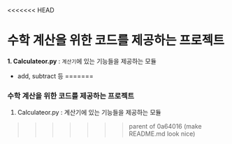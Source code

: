 <<<<<<< HEAD
# 수학 계산을 위한 코드를 제공하는 프로젝트
**1. Calculateor.py** : `계산기`에 있는 기능들을 제공하는 모듈
- add, subtract 등
=======
### 수학 계산을 위한 코드를 제공하는 프로젝트
1. Calculateor.py : 계산기에 있는 기능들을 제공하는 모듈
>>>>>>> parent of 0a64016 (make README.md look nice)

